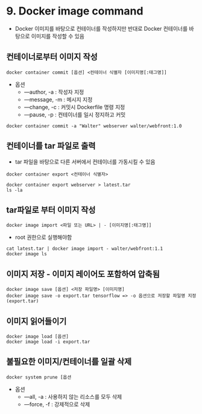 # 9. Docker  image command

- Docker 이미지를 바탕으로 컨테이너를 작성하지만 반대로 Docker 컨테이너를 바탕으로 이미지를 작성할 수 있음

## 컨테이너로부터 이미지 작성

```
docker container commit [옵션] <컨테이너 식별자 [이미지명[:태그명]]
```

- 옵션
  - —author, -a : 작성자 지정
  - —message, -m : 메시지 지정
  - —change, -c : 커밋시 Dockerfile 명령 지정
  - —pause, -p : 컨테이너를 일시 정지하고 커밋

```
docker container commit -a "Walter" webserver walter/webfront:1.0
```

## 컨테이너를 tar 파일로 출력

- tar 파일을 바탕으로 다른 서버에서 컨테이너를 가동시킬 수 있음

```
docker container export <컨테이너 식별자>

docker container export webserver > latest.tar
ls -la
```

## tar파일로 부터 이미지 작성

```
docker image import <파일 또는 URL> | - [이미지명[:태그명]]
```

- root 권한으로 실행해야함

```
cat latest.tar | docker image import - walter/webfront:1.1
docker image ls
```

## 이미지 저장 - 이미지 레이어도 포함하여 압축됨

```
docker image save [옵션] <저장 파일명> [이미지명]
docker image save -o export.tar tensorflow => -o 옵션으로 저장할 파일명 지정(export.tar)
```

## 이미지 읽어들이기

```
docker image load [옵션]
docker image load -i export.tar
```

## 불필요한 이미지/컨테이너를 일괄 삭제

```
docker system prune [옵션
```

- 옵션
  - —all, -a : 사용하지 않는 리소스를 모두 삭제
  - —force, -f : 강제적으로 삭제
